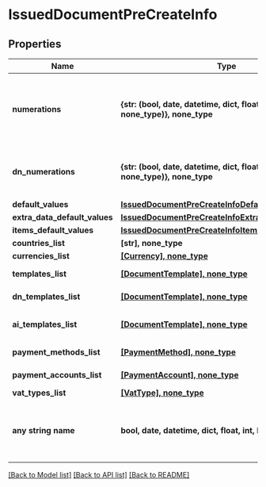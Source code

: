 # IssuedDocumentPreCreateInfo


## Properties
Name | Type | Description | Notes
------------ | ------------- | ------------- | -------------
**numerations** | **{str: (bool, date, datetime, dict, float, int, list, str, none_type)}, none_type** | Next numbers by year and numeration name (for the given document type). | [optional] 
**dn_numerations** | **{str: (bool, date, datetime, dict, float, int, list, str, none_type)}, none_type** | Next numbers by year and numeration name (for delivery_notes). | [optional] 
**default_values** | [**IssuedDocumentPreCreateInfoDefaultValues**](IssuedDocumentPreCreateInfoDefaultValues.md) |  | [optional] 
**extra_data_default_values** | [**IssuedDocumentPreCreateInfoExtraDataDefaultValues**](IssuedDocumentPreCreateInfoExtraDataDefaultValues.md) |  | [optional] 
**items_default_values** | [**IssuedDocumentPreCreateInfoItemsDefaultValues**](IssuedDocumentPreCreateInfoItemsDefaultValues.md) |  | [optional] 
**countries_list** | **[str], none_type** | Countries list. | [optional] 
**currencies_list** | [**[Currency], none_type**](Currency.md) | Currencies list. | [optional] 
**templates_list** | [**[DocumentTemplate], none_type**](DocumentTemplate.md) | Document templates list. | [optional] 
**dn_templates_list** | [**[DocumentTemplate], none_type**](DocumentTemplate.md) | Delivery note templates list. | [optional] 
**ai_templates_list** | [**[DocumentTemplate], none_type**](DocumentTemplate.md) | Accompanying invoice templates list. | [optional] 
**payment_methods_list** | [**[PaymentMethod], none_type**](PaymentMethod.md) | Payment methods list. | [optional] 
**payment_accounts_list** | [**[PaymentAccount], none_type**](PaymentAccount.md) | Payment accounts list. | [optional] 
**vat_types_list** | [**[VatType], none_type**](VatType.md) | Vat types list. | [optional] 
**any string name** | **bool, date, datetime, dict, float, int, list, str, none_type** | any string name can be used but the value must be the correct type | [optional]

[[Back to Model list]](../README.md#documentation-for-models) [[Back to API list]](../README.md#documentation-for-api-endpoints) [[Back to README]](../README.md)


